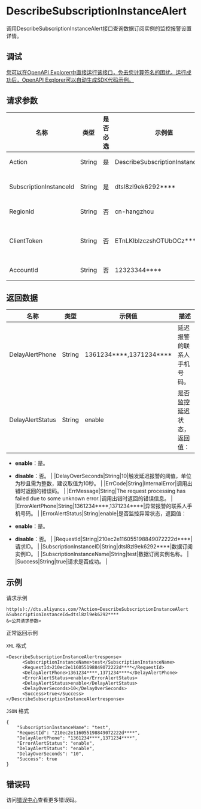 # DescribeSubscriptionInstanceAlert

调用DescribeSubscriptionInstanceAlert接口查询数据订阅实例的监控报警设置详情。

## 调试

[您可以在OpenAPI Explorer中直接运行该接口，免去您计算签名的困扰。运行成功后，OpenAPI Explorer可以自动生成SDK代码示例。](https://api.aliyun.com/#product=Dts&api=DescribeSubscriptionInstanceAlert&type=RPC&version=2020-01-01)

## 请求参数

|名称|类型|是否必选|示例值|描述|
|--|--|----|---|--|
|Action|String|是|DescribeSubscriptionInstanceAlert|系统规定参数，取值：**DescribeSubscriptionInstanceAlert**。 |
|SubscriptionInstanceId|String|是|dtsl8zl9ek6292\*\*\*\*|数据订阅实例ID，可以通过调用**DescribeSubscriptionInstances**接口查询。 |
|RegionId|String|否|cn-hangzhou|地域ID，传入本参数来指定实例所在地域，详情请参见[支持的地域列表](~141033~)。 |
|ClientToken|String|否|ETnLKlblzczshOTUbOCz\*\*\*\*|用于保证请求的幂等性。由客户端生成该参数值，要保证在不同请求间唯一，最大值不超过64个ASCII字符，且该参数值中不能包含非ASCII字符。 |
|AccountId|String|否|12323344\*\*\*\*|阿里云主账号ID，无需设置，该参数即将下线。 |

## 返回数据

|名称|类型|示例值|描述|
|--|--|---|--|
|DelayAlertPhone|String|1361234\*\*\*\*,1371234\*\*\*\*|延迟报警的联系人手机号码。 |
|DelayAlertStatus|String|enable|是否监控延迟状态，返回值：

 -   **enable**：是。
-   **disable**：否。 |
|DelayOverSeconds|String|10|触发延迟报警的阈值，单位为秒且需为整数，建议取值为10秒。 |
|ErrCode|String|InternalError|调用出错时返回的错误码。 |
|ErrMessage|String|The request processing has failed due to some unknown error.|调用出错时返回的错误信息。 |
|ErrorAlertPhone|String|1361234\*\*\*\*,1371234\*\*\*\*|异常报警的联系人手机号码。 |
|ErrorAlertStatus|String|enable|是否监控异常状态，返回值：

 -   **enable**：是。
-   **disable**：否。 |
|RequestId|String|210ec2e116055198849072222d\*\*\*\*|请求ID。 |
|SubscriptionInstanceID|String|dtsl8zl9ek6292\*\*\*\*|数据订阅实例ID。 |
|SubscriptionInstanceName|String|test|数据订阅实例名称。 |
|Success|String|true|请求是否成功。 |

## 示例

请求示例

```
http(s)://dts.aliyuncs.com/?Action=DescribeSubscriptionInstanceAlert
&SubscriptionInstanceId=dtsl8zl9ek6292****
&<公共请求参数>
```

正常返回示例

`XML` 格式

```
<DescribeSubscriptionInstanceAlertresponse>
      <SubscriptionInstanceName>test</SubscriptionInstanceName>
      <RequestId>210ec2e116055198849072222d****</RequestId>
      <DelayAlertPhone>1361234****,1371234****</DelayAlertPhone>
      <ErrorAlertStatus>enable</ErrorAlertStatus>
      <DelayAlertStatus>enable</DelayAlertStatus>
      <DelayOverSeconds>10</DelayOverSeconds>
      <Success>true</Success>
</DescribeSubscriptionInstanceAlertresponse>
```

`JSON` 格式

```
{
	"SubscriptionInstanceName": "test",
	"RequestId": "210ec2e116055198849072222d****",
	"DelayAlertPhone": "1361234****,1371234****",
	"ErrorAlertStatus": "enable",
	"DelayAlertStatus": "enable",
	"DelayOverSeconds": "10",
	"Success": true
}
```

## 错误码

访问[错误中心](https://error-center.aliyun.com/status/product/Dts)查看更多错误码。

